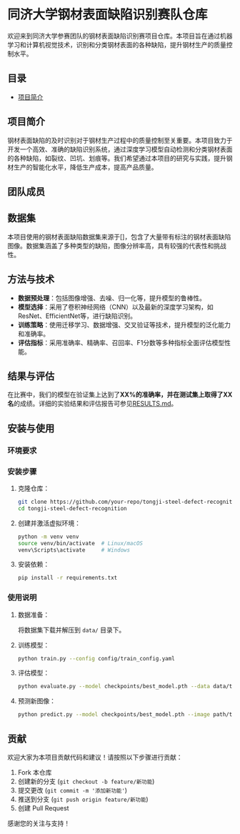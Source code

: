 # 同济大学钢材表面缺陷识别赛队仓库

欢迎来到同济大学参赛团队的钢材表面缺陷识别赛项目仓库。本项目旨在通过机器学习和计算机视觉技术，识别和分类钢材表面的各种缺陷，提升钢材生产的质量控制水平。

## 目录

- [项目简介](#项目简介)


## 项目简介

钢材表面缺陷的及时识别对于钢材生产过程中的质量控制至关重要。本项目致力于开发一个高效、准确的缺陷识别系统，通过深度学习模型自动检测和分类钢材表面的各种缺陷，如裂纹、凹坑、划痕等。我们希望通过本项目的研究与实践，提升钢材生产的智能化水平，降低生产成本，提高产品质量。

## 团队成员



## 数据集

本项目使用的钢材表面缺陷数据集来源于[]，包含了大量带有标注的钢材表面缺陷图像。数据集涵盖了多种类型的缺陷，图像分辨率高，具有较强的代表性和挑战性。

## 方法与技术

- **数据预处理**：包括图像增强、去噪、归一化等，提升模型的鲁棒性。
- **模型选择**：采用了卷积神经网络（CNN）以及最新的深度学习架构，如ResNet、EfficientNet等，进行缺陷识别。
- **训练策略**：使用迁移学习、数据增强、交叉验证等技术，提升模型的泛化能力和准确率。
- **评估指标**：采用准确率、精确率、召回率、F1分数等多种指标全面评估模型性能。

## 结果与评估

在比赛中，我们的模型在验证集上达到了**XX%**的准确率，并在测试集上取得了**XX名**的成绩。详细的实验结果和评估报告可参见[RESULTS.md](./RESULTS.md)。

## 安装与使用

### 环境要求

### 安装步骤

1. 克隆仓库：

    ```bash
    git clone https://github.com/your-repo/tongji-steel-defect-recognition.git
    cd tongji-steel-defect-recognition
    ```

2. 创建并激活虚拟环境：

    ```bash
    python -m venv venv
    source venv/bin/activate  # Linux/macOS
    venv\Scripts\activate     # Windows
    ```

3. 安装依赖：

    ```bash
    pip install -r requirements.txt
    ```

### 使用说明

1. 数据准备：

    将数据集下载并解压到 `data/` 目录下。

2. 训练模型：

    ```bash
    python train.py --config config/train_config.yaml
    ```

3. 评估模型：

    ```bash
    python evaluate.py --model checkpoints/best_model.pth --data data/test/
    ```

4. 预测新图像：

    ```bash
    python predict.py --model checkpoints/best_model.pth --image path/to/image.jpg
    ```

## 贡献

欢迎大家为本项目贡献代码和建议！请按照以下步骤进行贡献：

1. Fork 本仓库
2. 创建新的分支 (`git checkout -b feature/新功能`)
3. 提交更改 (`git commit -m '添加新功能'`)
4. 推送到分支 (`git push origin feature/新功能`)
5. 创建 Pull Request

感谢您的关注与支持！
